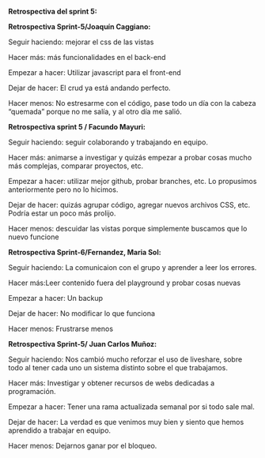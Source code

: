 **Retrospectiva del sprint 5:**

**Retrospectiva Sprint-5/Joaquín Caggiano:**

Seguir haciendo: mejorar el css de las vistas 

Hacer más: más funcionalidades en el back-end 

Empezar a hacer: Utilizar javascript para el front-end 

Dejar de hacer:  El crud ya está andando perfecto. 

Hacer menos: No estresarme con el código, pase todo un día con la cabeza “quemada” porque no me salía, y al otro día me salió. 

**Retrospectiva sprint 5 / Facundo Mayuri:**

Seguir haciendo: seguir colaborando y trabajando en equipo.

Hacer más: animarse a investigar y quizás empezar a probar cosas mucho más complejas, comparar proyectos, etc.

Empezar a hacer: utilizar mejor github, probar branches, etc. Lo propusimos anteriormente pero no lo hicimos.

Dejar de hacer: quizás agrupar código, agregar nuevos archivos CSS, etc. Podría estar un poco más prolijo. 

Hacer menos: descuidar las vistas porque simplemente buscamos que lo nuevo funcione

**Retrospectiva Sprint-6/Fernandez, Maria Sol:**

Seguir haciendo: La comunicaion con el grupo y aprender a leer los errores.

Hacer más:Leer contenido fuera del playground y probar cosas nuevas

Empezar a hacer: Un backup

Dejar de hacer: No modificar lo que funciona

Hacer menos: Frustrarse menos 

**Retrospectiva Sprint-5/ Juan Carlos Muñoz:**

Seguir haciendo: Nos cambió mucho reforzar el uso de liveshare, sobre todo al tener cada uno un sistema distinto sobre el que trabajamos.

Hacer más: Investigar y obtener recursos de webs dedicadas a programación.

Empezar a hacer: Tener una rama actualizada semanal por si todo sale mal.

Dejar de hacer: La verdad es que venimos muy bien y siento que hemos aprendido a trabajar en equipo.

Hacer menos: Dejarnos ganar por el bloqueo.


